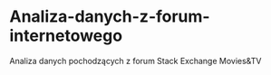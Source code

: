 # Analiza-danych-z-forum-internetowego
Analiza danych pochodzących z forum Stack Exchange Movies&amp;TV
